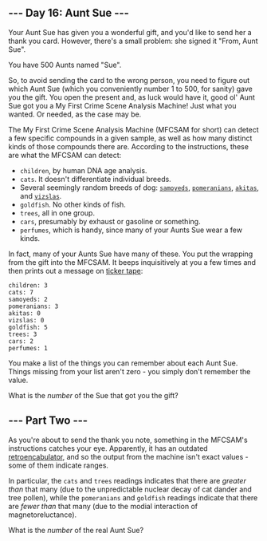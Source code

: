 <article class="day-desc"><h2>--- Day 16: Aunt Sue ---</h2><p>Your Aunt Sue has given you a wonderful gift, and you'd like to send her a thank you card.  However, there's a small problem: she signed it "From, Aunt Sue".</p>
<p>You have 500 Aunts named "Sue".</p>
<p>So, to avoid sending the card to the wrong person, you need to figure out which Aunt Sue (which you conveniently number 1 to 500, for sanity) gave you the gift.  You open the present and, as luck would have it, good ol' Aunt Sue got you a My First Crime Scene Analysis Machine!  Just what you wanted.  Or needed, as the case may be.</p>
<p>The My First Crime Scene Analysis Machine (MFCSAM for short) can detect a few specific compounds in a given sample, as well as how many distinct kinds of those compounds there are. According to the instructions, these are what the MFCSAM can detect:</p>
<ul>
<li><code>children</code>, by human DNA age analysis.</li>
<li><code>cats</code>.  It doesn't differentiate individual breeds.</li>
<li>Several <span title="It can tell them apart by their distinct Dog Residue.">seemingly random breeds of dog</span>: <code><a href="https://en.wikipedia.org/wiki/Samoyed_%28dog%29">samoyeds</a></code>, <code><a href="https://en.wikipedia.org/wiki/Pomeranian_%28dog%29">pomeranians</a></code>, <code><a href="https://en.wikipedia.org/wiki/Akita_%28dog%29">akitas</a></code>, and <code><a href="https://en.wikipedia.org/wiki/Vizsla">vizslas</a></code>.</li>
<li><code>goldfish</code>.  No other kinds of fish.</li>
<li><code>trees</code>, all in one group.</li>
<li><code>cars</code>, presumably by exhaust or gasoline or something.</li>
<li><code>perfumes</code>, which is handy, since many of your Aunts Sue wear a few kinds.</li>
</ul>
<p>In fact, many of your Aunts Sue have many of these.  You put the wrapping from the gift into the MFCSAM.  It beeps inquisitively at you a few times and then prints out a message on <a href="https://en.wikipedia.org/wiki/Ticker_tape">ticker tape</a>:</p>
<pre><code>children: 3
cats: 7
samoyeds: 2
pomeranians: 3
akitas: 0
vizslas: 0
goldfish: 5
trees: 3
cars: 2
perfumes: 1
</code></pre>
<p>You make a list of the things you can remember about each Aunt Sue.  Things missing from your list aren't zero - you simply don't remember the value.</p>
<p>What is the <em>number</em> of the Sue that got you the gift?</p>
</article><article class="day-desc"><h2 id="part2">--- Part Two ---</h2><p>As you're about to send the thank you note, something in the MFCSAM's instructions catches your eye.  Apparently, it has an outdated <a href="https://www.youtube.com/watch?v=RXJKdh1KZ0w">retroencabulator</a>, and so the output from the machine isn't exact values - some of them indicate ranges.</p>
<p>In particular, the <code>cats</code> and <code>trees</code> readings indicates that there are <em>greater than</em> that many (due to the unpredictable nuclear decay of cat dander and tree pollen), while the <code>pomeranians</code> and <code>goldfish</code> readings indicate that there are <em>fewer than</em> that many (due to the modial interaction of magnetoreluctance).</p>
<p>What is the <em>number</em> of the real Aunt Sue?</p>
</article>